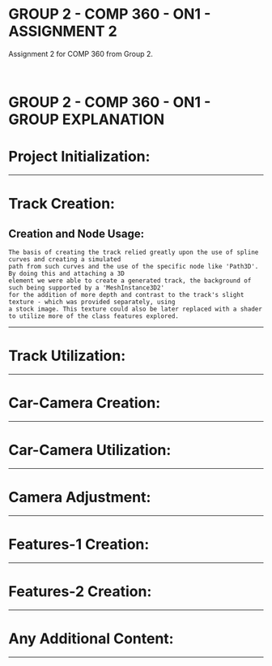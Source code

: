 # GROUP 2 - COMP 360 - ON1 - ASSIGNMENT 2
Assignment 2 for COMP 360 from Group 2.

<br>

# GROUP 2 - COMP 360 - ON1 - GROUP EXPLANATION

# Project Initialization: 

---------------------------------------------------------
# Track Creation:
## Creation and Node Usage:
	The basis of creating the track relied greatly upon the use of spline curves and creating a simulated
	path from such curves and the use of the specific node like 'Path3D'. By doing this and attaching a 3D 
	element we were able to create a generated track, the background of such being supported by a 'MeshInstance3D2'
	for the addition of more depth and contrast to the track's slight texture - which was provided separately, using
	a stock image. This texture could also be later replaced with a shader to utilize more of the class features explored.
---------------------------------------------------------
# Track Utilization:

---------------------------------------------------------
# Car-Camera Creation:

---------------------------------------------------------
# Car-Camera Utilization:

---------------------------------------------------------
# Camera Adjustment:

---------------------------------------------------------
# Features-1 Creation:

---------------------------------------------------------
# Features-2 Creation:

---------------------------------------------------------
# Any Additional Content:

---------------------------------------------------------
